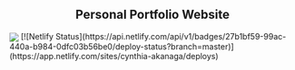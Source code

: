 <h2 align="center">Personal Portfolio Website</h2>
<img align="center" src="https://user-images.githubusercontent.com/95722087/195668278-325abab3-b9d8-4295-8636-2df6811b15d4.png">
[![Netlify Status](https://api.netlify.com/api/v1/badges/27b1bf59-99ac-440a-b984-0dfc03b56be0/deploy-status?branch=master)](https://app.netlify.com/sites/cynthia-akanaga/deploys)
</p>
